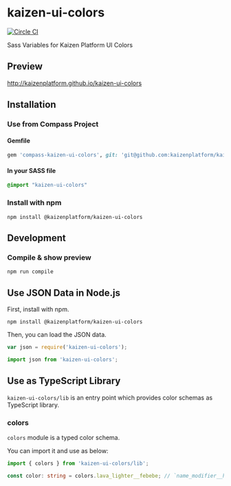 kaizen-ui-colors
================

[![Circle CI](https://circleci.com/gh/kaizenplatform/kaizen-ui-colors.svg?style=svg&circle-token=2480cef0b16bd27f1a7441f0c145f53d36172458)](https://circleci.com/gh/kaizenplatform/kaizen-ui-colors)

Sass Variables for Kaizen Platform UI Colors

## Preview

http://kaizenplatform.github.io/kaizen-ui-colors

## Installation

### Use from Compass Project

#### Gemfile

```rb
gem 'compass-kaizen-ui-colors', git: 'git@github.com:kaizenplatform/kaizen-ui-colors.git'
```

#### In your SASS file

```sass
@import "kaizen-ui-colors"
```

### Install with npm

```
npm install @kaizenplatform/kaizen-ui-colors
```

## Development

### Compile & show preview

```
npm run compile
```

## Use JSON Data in Node.js

First, install with npm.

```
npm install @kaizenplatform/kaizen-ui-colors
```

Then, you can load the JSON data.

```javascript
var json = require('kaizen-ui-colors');
```

```javascript
import json from 'kaizen-ui-colors';
```

## Use as TypeScript Library

`kaizen-ui-colors/lib` is an entry point which provides color schemas as TypeScript library.

### colors

`colors` module is a typed color schema.

You can import it and use as below:

```ts
import { colors } from 'kaizen-ui-colors/lib';

const color: string = colors.lava_lighter__febebe; // `name_modifier__hex`
```